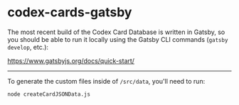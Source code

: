 # codex-cards-gatsby

The most recent build of the Codex Card Database is written in Gatsby, so you should be able to run it locally using the Gatsby CLI commands (`gatsby develop`, etc.):

https://www.gatsbyjs.org/docs/quick-start/

---

To generate the custom files inside of `/src/data`, you'll need to run:

```
node createCardJSONData.js
```
